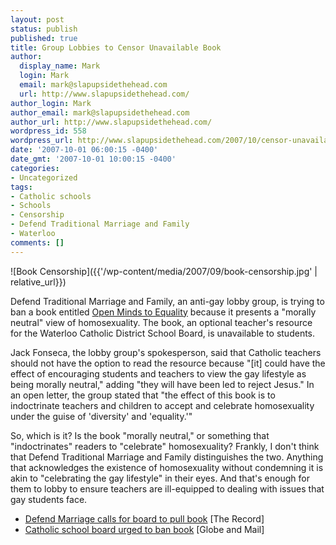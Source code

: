 ```yaml
---
layout: post
status: publish
published: true
title: Group Lobbies to Censor Unavailable Book
author:
  display_name: Mark
  login: Mark
  email: mark@slapupsidethehead.com
  url: http://www.slapupsidethehead.com/
author_login: Mark
author_email: mark@slapupsidethehead.com
author_url: http://www.slapupsidethehead.com/
wordpress_id: 558
wordpress_url: http://www.slapupsidethehead.com/2007/10/censor-unavailable-book/
date: '2007-10-01 06:00:15 -0400'
date_gmt: '2007-10-01 10:00:15 -0400'
categories:
- Uncategorized
tags:
- Catholic schools
- Schools
- Censorship
- Defend Traditional Marriage and Family
- Waterloo
comments: []
---
```

![Book Censorship]({{'/wp-content/media/2007/09/book-censorship.jpg' | relative_url}})

Defend Traditional Marriage and Family, an anti-gay lobby group, is trying to ban a book entitled [Open Minds to Equality](http://www.amazon.com/Open-Minds-Equality-Sourcebook-Activities/dp/020516109X "Dangerous Ideas Within!") because it presents a "morally neutral" view of homosexuality. The book, an optional teacher's resource for the Waterloo Catholic District School Board, is unavailable to students.

Jack Fonseca, the lobby group's spokesperson, said that Catholic teachers should not have the option to read the resource because "[it] could have the effect of encouraging students and teachers to view the gay lifestyle as being morally neutral," adding "they will have been led to reject Jesus." In an open letter, the group stated that "the effect of this book is to indoctrinate teachers and children to accept and celebrate homosexuality under the guise of 'diversity' and 'equality.'"

So, which is it? Is the book "morally neutral," or something that "indoctrinates" readers to "celebrate" homosexuality? Frankly, I don't think that Defend Traditional Marriage and Family distinguishes the two. Anything that acknowledges the existence of homosexuality without condemning it is akin to "celebrating the gay lifestyle" in their eyes. And that's enough for them to lobby to ensure teachers are ill-equipped to dealing with issues that gay students face.

- [Defend Marriage calls for board to pull book](http://news.therecord.com/News/Local/article/247150) [The Record]
- [Catholic school board urged to ban book](http://www.theglobeandmail.com/servlet/story/RTGAM.20070927.wbookban0927/BNStory/National/home) [Globe and Mail]
